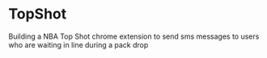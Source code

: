 # TopShot
Building a NBA Top Shot chrome extension to send sms messages to users who are waiting in line during a pack drop
